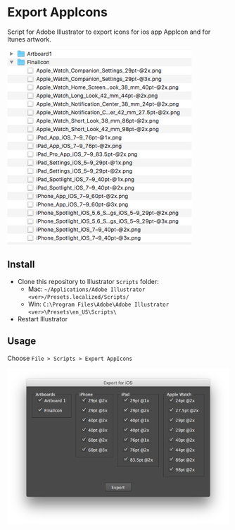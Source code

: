 Export AppIcons
================

Script for Adobe Illustrator to export icons for ios app AppIcon
and for Itunes artwork.

![Result](/result.png)


Install
-------

* Clone this repository to Illustrator `Scripts` folder:
    - Mac: `~/Applications/Adobe Illustrator <ver>/Presets.localized/Scripts/`
    - Win: `C:\Program Files\Adobe\Adobe Illustrator <ver>\Presets\en_US\Scripts\`
* Restart Illustrator


Usage
-----

Choose `File > Scripts > Export AppIcons`

![Dialog](/dialog.png)

